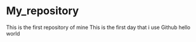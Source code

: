 # My_repository
This is the first repository of mine
This is the first day that i use Github
hello world
